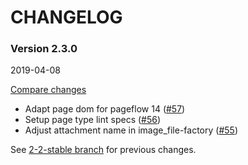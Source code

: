 # CHANGELOG

### Version 2.3.0

2019-04-08

[Compare changes](https://github.com/codevise/pageflow-linkmap-page/compare/2-2-stable...v2.3.0)

- Adapt page dom for pageflow 14
  ([#57](https://github.com/codevise/pageflow-linkmap-page/pull/57))
- Setup page type lint specs
  ([#56](https://github.com/codevise/pageflow-linkmap-page/pull/56))
- Adjust attachment name in image_file-factory
  ([#55](https://github.com/codevise/pageflow-linkmap-page/pull/55))

See
[2-2-stable branch](https://github.com/codevise/pageflow-linkmap-page/blob/2-2-stable/CHANGELOG.md)
for previous changes.
